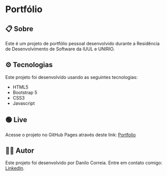 # Portfólio

## 📋 Sobre

Este é um projeto de portfólio pessoal desenvolvido durante a Residência de Desenvolvimento de Software da IUUL e UNIRIO.

## ⚙️ Tecnologias

Este projeto foi desenvolvido usando as seguintes tecnologias:

- HTML5
- Bootstrap 5
- CSS3
- Javascript

## 🟢 Live

Acesse o projeto no GitHub Pages através deste link: [Portfolio](https://danilocorreiaviana.github.io/portfolio/)

## 👨‍💻 Autor

Este projeto foi desenvolvido por Danilo Correia.
Entre em contato comigo: [LinkedIn](https://linkedin.com/in/danilo-correia-viana-3118a921a/).